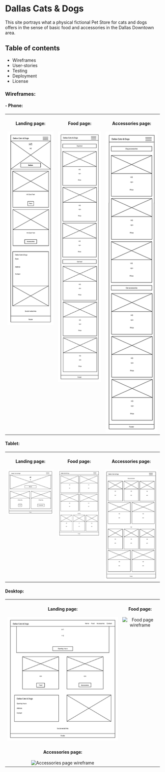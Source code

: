 # Dallas Cats & Dogs

This site portrays what a physical fictional Pet Store for cats and dogs offers in the sense of basic food and accessories in the Dallas Downtown area.

## Table of contents

- Wireframes
- User-stories
- Testing
- Deployment
- License

### Wireframes:

#### - Phone:

<table>
  <tr>
    <td align="center" valign="top">
      <h4>Landing page:</h4>
      <img src="assets/images/Dallas%20Cats%20&%20Dogs.png" alt="Landing page wireframe" width="300px">
    </td>
    <td align="center" valign="top">
      <h4>Food page:</h4>
      <img src="assets/images/Food page.png" alt="Food page wireframe" width="300px">
    </td>
    <td align="center" valign="top">
      <h4>Accessories page:</h4>
      <img src="assets/images/Accessories page.png" alt="Accessories page wireframe" width="300px">
    </td>
  </tr>
</table>

#### Tablet:

<table>
  <tr>
    <td align="center" valign="top">
      <h4>Landing page:</h4>
      <img src="assets/images/Tablet.png" alt="Landing page wireframe" width="400px">
    </td>
    <td align="center" valign="top">
      <h4>Food page:</h4>
      <img src="assets/images/tablet food.png" alt="Food page wireframe" width="400px">
    </td>
    <td align="center" valign="top">
      <h4>Accessories page:</h4>
      <img src="assets/images/tablet accessories.png" alt="Accessories page wireframe" width="400px">
    </td>
  </tr>
</table>

#### Desktop:

<table>
  <tr>
    <td align="center" valign="top">
      <h4>Landing page:</h4>
      <img src="assets/images/Desktop-Landing-page.png" alt="Landing page wireframe" width="600px">
    </td>
    <td align="center" valign="top">
      <h4>Food page:</h4>
      <img src="assets/images" alt="Food page wireframe" width="600px">
    </td>
    <tr>
      <td align="center" valign="top">
        <h4>Accessories page:</h4>
        <img src="assets/images" alt="Accessories page wireframe" width="600px">
      </td>
    </tr>
  </tr>
</table>